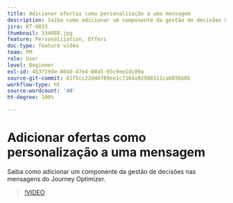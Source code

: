 ```yaml
---
title: Adicionar ofertas como personalização a uma mensagem
description: Saiba como adicionar um componente da gestão de decisões nas mensagens do Journey Optimizer.
jira: KT-8033
thumbnail: 334088.jpg
feature: Personalization, Offers
doc-type: feature video
team: PM
role: User
level: Beginner
exl-id: 4b3719de-804d-47e4-80a5-93c9ee1dc09a
source-git-commit: 81f5cc22d46f89ee1c7164a92988311ca6036b8b
workflow-type: ht
source-wordcount: '40'
ht-degree: 100%

---
```


# Adicionar ofertas como personalização a uma mensagem

Saiba como adicionar um componente da gestão de decisões nas mensagens do Journey Optimizer.

>[!VIDEO](https://video.tv.adobe.com/v/334088?quality=12&learn=on)
